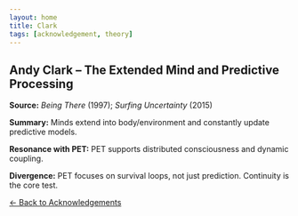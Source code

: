 ```yaml
---
layout: home
title: Clark
tags: [acknowledgement, theory]
---
```


## Andy Clark – The Extended Mind and Predictive Processing

**Source:** *Being There* (1997); *Surfing Uncertainty* (2015)

**Summary:** Minds extend into body/environment and constantly update predictive models.

**Resonance with PET:** PET supports distributed consciousness and dynamic coupling.

**Divergence:** PET focuses on survival loops, not just prediction. Continuity is the core test.

[← Back to Acknowledgements](/ideas/acknowledgements/)

